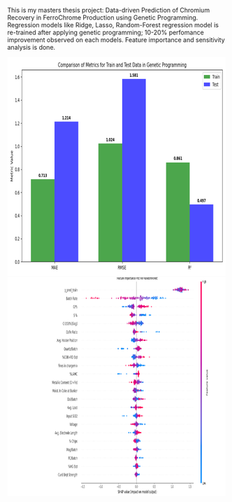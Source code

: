This is my masters thesis project: Data-driven Prediction of Chromium Recovery in FerroChrome Production using Genetic Programming. 
Regression models like Ridge, Lasso, Random-Forest regression model is re-trained after applying genetic programming; 10-20% perfomance improvement observed on each models.
Feature importance and sensitivity analysis is done.


<img src="new_rf_metrics1.png" alt="Genetic Programming" width="500" height="500">
<img src="rf_feature_imp_plot.png" alt="Genetic Programming2" width="500" height="500"?
